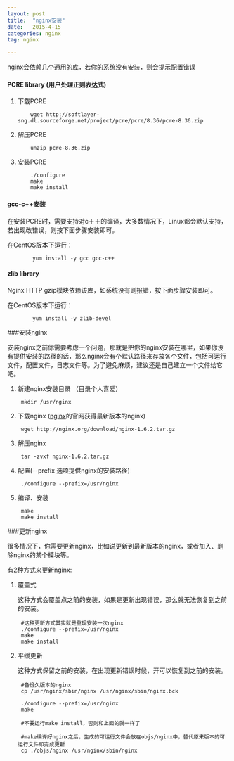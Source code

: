 ```yaml
---
layout: post
title:  "nginx安装"
date:   2015-4-15
categories: nginx
tag: nginx

---
```



nginx会依赖几个通用的库，若你的系统没有安装，则会提示配置错误

#### PCRE library (用户处理正则表达式)
  
 1. 下载PCRE
 
 			wget http://softlayer-sng.dl.sourceforge.net/project/pcre/pcre/8.36/pcre-8.36.zip
 			
 2. 解压PCRE
 
 			unzip pcre-8.36.zip
 		
 3. 安装PCRE
 			
 			./configure 
 			make
 			make install
 	
#### gcc-c++安装
在安装PCRE时，需要支持对c＋＋的编译，大多数情况下，Linux都会默认支持，若出现改错误，则按下面步骤安装即可。


在CentOS版本下运行：

			yum install -y gcc gcc-c++
			
			
#### zlib library

Nginx HTTP gzip模块依赖该库，如系统没有则报错，按下面步骤安装即可。

在CentOS版本下运行：

			yum install -y zlib-devel
			


###安装nginx

安装nginx之前你需要考虑一个问题，那就是把你的nginx安装在哪里，如果你没有提供安装的路径的话，那么nginx会有个默认路径来存放各个文件，包括可运行文件，配置文件，日志文件等。为了避免麻烦，建议还是自己建立一个文件给它吧。

1. 新建nginx安装目录 （目录个人喜爱）
		
		mkdir /usr/nginx

2. 下载nginx ([nginx](www.nginx.com)的官网获得最新版本的nginx)
 		
 		wget http://nginx.org/download/nginx-1.6.2.tar.gz
 
3. 解压nginx

		tar -zvxf nginx-1.6.2.tar.gz
		
4. 配置(--prefix 选项提供nginx的安装路径)
		
		./configure --prefix=/usr/nginx
		
5. 编译、安装

		make
		make install
		

###更新nginx

很多情况下，你需要更新nginx，比如说更新到最新版本的nginx，或者加入、删除nginx的某个模块等。

有2种方式来更新nginx:

1. 覆盖式
		
	这种方式会覆盖点之前的安装，如果是更新出现错误，那么就无法恢复到之前的安装。
		
		#这种更新方式其实就是重现安装一次nginx
		./configure --prefix=/usr/nginx
		make
		make install
	
2. 平缓更新
	
	这种方式保留之前的安装，在出现更新错误时候，开可以恢复到之前的安装。
		
		#备份久版本的nginx
		cp /usr/nginx/sbin/nginx /usr/nginx/sbin/nginx.bck
		
		./configure --prefix=/usr/nginx
		make
		
		#不要运行make install，否则和上面的就一样了
		
		#make编译好nginx之后，生成的可运行文件会放在objs/nginx中，替代原来版本的可运行文件即完成更新
		cp ./objs/nginx /usr/nginx/sbin/nginx




